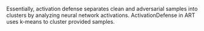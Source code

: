 Essentially, activation defense separates clean and adversarial samples into clusters by analyzing neural network activations. ActivationDefense in ART uses k-means to cluster provided samples.